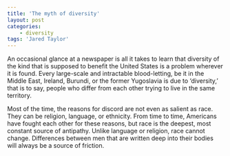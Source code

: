 ```yaml
---
title: 'The myth of diversity'
layout: post
categories:
    - diversity
tags: 'Jared Taylor'
---
```


An occasional glance at a newspaper is all it takes to learn that diversity of the kind that is supposed to benefit the United States is a problem wherever it is found. Every large-scale and intractable blood-letting, be it in the Middle East, Ireland, Burundi, or the former Yugoslavia is due to ‘diversity,’ that is to say, people who differ from each other trying to live in the same territory.  
  
Most of the time, the reasons for discord are not even as salient as race. They can be religion, language, or ethnicity. From time to time, Americans have fought each other for these reasons, but race is the deepest, most constant source of antipathy. Unlike language or religion, race cannot change. Differences between men that are written deep into their bodies will always be a source of friction.
